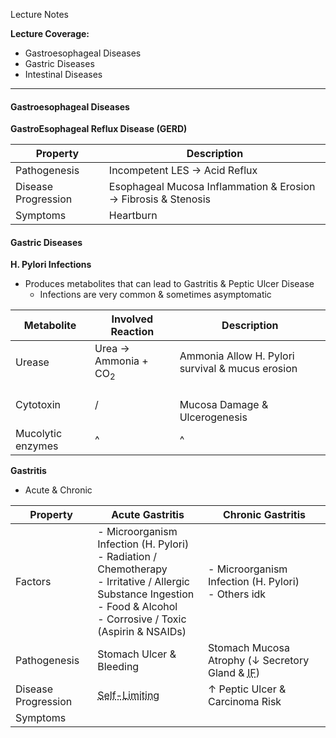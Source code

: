 Lecture Notes

**Lecture Coverage:**
- Gastroesophageal Diseases
- Gastric Diseases
- Intestinal Diseases

---
#### **Gastroesophageal Diseases**

**GastroEsophageal Reflux Disease (GERD)**

| Property            | Description                                                    |
| ------------------- | -------------------------------------------------------------- |
| Pathogenesis        | Incompetent LES → Acid Reflux                                  |
| Disease Progression | Esophageal Mucosa Inflammation & Erosion → Fibrosis & Stenosis |
| Symptoms            | Heartburn                                                      |


#### **Gastric Diseases**
**H. Pylori Infections**
- Produces metabolites that can lead to Gastritis & Peptic Ulcer Disease
	- Infections are very common & sometimes asymptomatic

| Metabolite        | Involved Reaction               | Description                                      |
| ----------------- | ------------------------------- | ------------------------------------------------ |
| Urease            | Urea → Ammonia + CO<sub>2</sub> | Ammonia Allow H. Pylori survival & mucus erosion |
| Cytotoxin         | /                               | <br>Mucosa Damage & Ulcerogenesis                |
| Mucolytic enzymes | ^                               | ^                                                |


**Gastritis**
- Acute & Chronic

| Property            | Acute Gastritis                                                                                                                                                                        | Chronic Gastritis                                                                     |
| ------------------- | -------------------------------------------------------------------------------------------------------------------------------------------------------------------------------------- | ------------------------------------------------------------------------------------- |
| Factors             | - Microorganism Infection (H. Pylori)<br>- Radiation / Chemotherapy<br>- Irritative / Allergic Substance Ingestion<br>   - Food & Alcohol<br>   - Corrosive / Toxic (Aspirin & NSAIDs) | - Microorganism Infection (H. Pylori)<br>- Others idk                                 |
| Pathogenesis        | Stomach Ulcer & Bleeding                                                                                                                                                               | Stomach Mucosa Atrophy (↓ Secretory Gland & <abbr Title="Intrinsic Factor">IF</abbr>) |
| Disease Progression | <abbr Title="Can Heal without Intervention">Self-Limiting</abbr>                                                                                                                       | ↑ Peptic Ulcer & Carcinoma Risk                                                       |
| Symptoms            |                                                                                                                                                                                        |                                                                                       |

